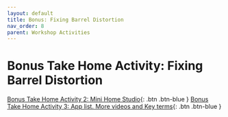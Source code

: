 ```yaml
---
layout: default
title: Bonus: Fixing Barrel Distortion
nav_order: 8
parent: Workshop Activities
---
```

# Bonus Take Home Activity: Fixing Barrel Distortion 
[Bonus Take Home Activity 2: Mini Home Studio](home-studio.html){: .btn .btn-blue }
[Bonus Take Home Activity 3: App list. More videos and Key terms](more.html){: .btn .btn-blue }
